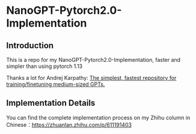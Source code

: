 # NanoGPT-Pytorch2.0-Implementation
## Introduction
This is a repo for my NanoGPT-Pytorch2.0-Implementation, faster and simpler than using pytorch 1.13

Thanks a lot for Andrej Karpathy: [The simplest, fastest repository for training/finetuning medium-sized GPTs.](https://github.com/karpathy/nanoGPT)

## Implementation Details
You can find the complete implementation process on my Zhihu column in Chinese：https://zhuanlan.zhihu.com/p/611191403
